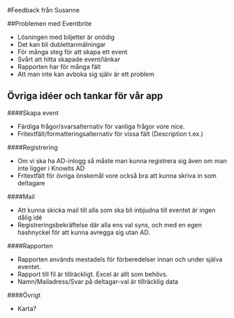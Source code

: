 #Feedback från Susanne

##Problemen med Eventbrite
* Lösningen med biljetter är onödig
* Det kan bli dublettanmälningar
* För många steg för att skapa ett event
* Svårt att hitta skapade event/länkar
* Rapporten har för många fält
* Att man inte kan avboka sig själv är ett problem

## Övriga idéer och tankar för vår app

####Skapa event
* Färdiga frågor/svarsalternativ för vanliga frågor vore nice.
* Fritextfält/formatteringsalternativ för vissa fält (Description t.ex.)

####Registrering
* Om vi ska ha AD-inlogg så måste man kunna registrera sig även om man inte ligger i Knowits AD
* Fritextfält för övriga önskemål vore också bra att kunna skriva in som deltagare

####Mail
* Att kunna skicka mail till alla som ska bli inbjudna till eventet är ingen dålig idé
* Registreringsbekräftelse där alla ens val syns, och med en egen hashnyckel för att kunna avregga sig utan AD.

####Rapporten
* Rapporten används mestadels för förberedelser innan och under själva eventet.
* Rapport till fil är tillräckligt. Excel är allt som behövs.
* Namn/Mailadress/Svar på deltagar-val är tillräcklig data

####Övrigt
* Karta?
